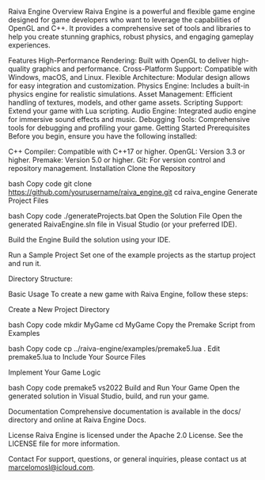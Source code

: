 Raiva Engine
Overview
Raiva Engine is a powerful and flexible game engine designed for game developers who want to leverage the capabilities of OpenGL and C++. It provides a comprehensive set of tools and libraries to help you create stunning graphics, robust physics, and engaging gameplay experiences.

Features
High-Performance Rendering: Built with OpenGL to deliver high-quality graphics and performance.
Cross-Platform Support: Compatible with Windows, macOS, and Linux.
Flexible Architecture: Modular design allows for easy integration and customization.
Physics Engine: Includes a built-in physics engine for realistic simulations.
Asset Management: Efficient handling of textures, models, and other game assets.
Scripting Support: Extend your game with Lua scripting.
Audio Engine: Integrated audio engine for immersive sound effects and music.
Debugging Tools: Comprehensive tools for debugging and profiling your game.
Getting Started
Prerequisites
Before you begin, ensure you have the following installed:

C++ Compiler: Compatible with C++17 or higher.
OpenGL: Version 3.3 or higher.
Premake: Version 5.0 or higher.
Git: For version control and repository management.
Installation
Clone the Repository

bash
Copy code
git clone https://github.com/yourusername/raiva_engine.git
cd raiva_engine
Generate Project Files

bash
Copy code
./generateProjects.bat
Open the Solution File
Open the generated RaivaEngine.sln file in Visual Studio (or your preferred IDE).

Build the Engine
Build the solution using your IDE.

Run a Sample Project
Set one of the example projects as the startup project and run it.

Directory Structure:

Basic Usage
To create a new game with Raiva Engine, follow these steps:

Create a New Project Directory

bash
Copy code
mkdir MyGame
cd MyGame
Copy the Premake Script from Examples

bash
Copy code
cp ../raiva-engine/examples/premake5.lua .
Edit premake5.lua to Include Your Source Files

Implement Your Game Logic

bash
Copy code
premake5 vs2022
Build and Run Your Game
Open the generated solution in Visual Studio, build, and run your game.

Documentation
Comprehensive documentation is available in the docs/ directory and online at Raiva Engine Docs.

License
Raiva Engine is licensed under the Apache 2.0 License. See the LICENSE file for more information.

Contact
For support, questions, or general inquiries, please contact us at marcelomosl@icloud.com.

